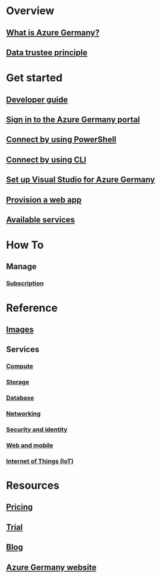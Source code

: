 
# Overview
## [What is Azure Germany?](germany-welcome.md)
## [Data trustee principle](germany-overview-data-trustee.md)

# Get started
## [Developer guide](germany-developer-guide.md)
## [Sign in to the Azure Germany portal](germany-get-started-connect-with-portal.md)
## [Connect by using PowerShell](germany-get-started-connect-with-ps.md)
## [Connect by using CLI](germany-get-started-connect-with-cli.md)
## [Set up Visual Studio for Azure Germany](germany-get-started-connect-with-vs.md)
## [Provision a web app](germany-howto-deploy-webandmobile.md)
## [Available services](germany-services.md)

# How To
## Manage
### [Subscription](germany-manage-subscriptions.md)


# Reference
## [Images](germany-image-gallery.md)

## Services
### [Compute](germany-services-compute.md)
### [Storage](germany-services-storage.md)
### [Database](germany-services-database.md)
### [Networking](germany-services-networking.md)
### [Security and identity](germany-services-securityandidentity.md)
### [Web and mobile](germany-services-webandmobile.md)
### [Internet of Things (IoT)](germany-services-iot.md)

# Resources
## [Pricing](https://azure.microsoft.com/pricing/)
## [Trial](https://azure.microsoft.com/free/germany)
## [Blog](https://blogs.msdn.microsoft.com/azuregermany/)
## [Azure Germany website](https://azure.microsoft.com/overview/clouds/germany/)
